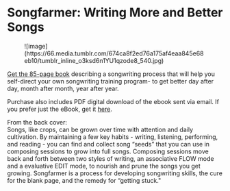 # Songfarmer: Writing More and Better Songs

<figure data-orig-width="200" data-orig-height="299">![image](https://66.media.tumblr.com/674ca8f2ed76a175af4eaa845e68eb10/tumblr_inline_o3ksd6n1YU1qzode8_540.jpg)</figure>

[Get the 85-page book](http://www.amazon.com/Songfarmer-Writing-More-Better-Songs/dp/0990420205) describing a songwriting process that will help you self-direct your own songwriting training program- to get better day after day, month after month, year after year.  

Purchase also includes PDF digital download of the ebook sent via email. If you prefer just the eBook, get it [here](https://www.scribd.com/doc/293118766/Songfarmer-Writing-More-and-Better-Songs).  

From the back cover:  
Songs, like crops, can be grown over time with attention and daily cultivation. By maintaining a few key habits - writing, listening, performing, and reading - you can find and collect song “seeds” that you can use in composing sessions to grow into full songs. Composing sessions move back and forth between two styles of writing, an associative FLOW mode and a evaluative EDIT mode, to nourish and prune the songs you get growing. Songfarmer is a process for developing songwriting skills, the cure for the blank page, and the remedy for “getting stuck."
